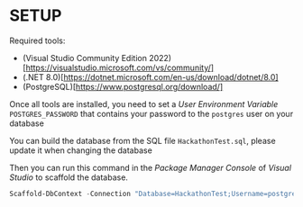 # SETUP

Required tools:
- (Visual Studio Community Edition 2022)[https://visualstudio.microsoft.com/vs/community/]
- (.NET 8.0)[https://dotnet.microsoft.com/en-us/download/dotnet/8.0]
- (PostgreSQL)[https://www.postgresql.org/download/]

Once all tools are installed, you need to set a *User Environment Variable* `POSTGRES_PASSWORD` that contains your password to the `postgres` user on your database

You can build the database from the SQL file `HackathonTest.sql`, please update it when changing the database

Then you can run this command in the *Package Manager Console* of *Visual Studio* to scaffold the database.
```PowerShell
Scaffold-DbContext -Connection "Database=HackathonTest;Username=postgres;Host=127.0.0.1;Password=$env:POSTGRES_PASSWORD;Persist Security Info=True" -Namespace HackathonTest.Entities -OutputDir Entities -Context HackathonTestContext -ContextDir Database -ContextNamespace HackathonTest.Database -Force -Provider Npgsql.EntityFrameworkCore.PostgreSQL
```